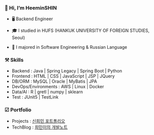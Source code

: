 ### 👋 Hi, I’m HeeminSHIN
* 🖥️ Backend Engineer

* 🎓 I studied in HUFS (HANKUK UNIVERSITY OF FOREIGN STUDIES, Seoul) 

* 📃 I majored in Software Engineering & Russian Language 


### ⚒️ Skills
* Backend : Java | Spring Legacy | Spring Boot | Python 
* Frontend : HTML | CSS | JavaScript | JSP | JQuery
* DB/ORM : MySQL | Oracle | MyBatis | JPA 
* DevOps/Environments : AWS | Linux | Docker 
* Data/AI : R | gretl | numpy | sklearn
* Test : JUnit5 | TestLink

### ☑ Portfolio
* Projects : [신희민 포트폴리오](https://github.com/Vida0822/portfolio?tab=readme-ov-file#%EC%8B%A0%ED%9D%AC%EB%AF%BC-%ED%8F%AC%ED%8A%B8%ED%8F%B4%EB%A6%AC%EC%98%A4)
* TechBlog : [희민이의 개발노트](https://vida0822.github.io/categories/)
